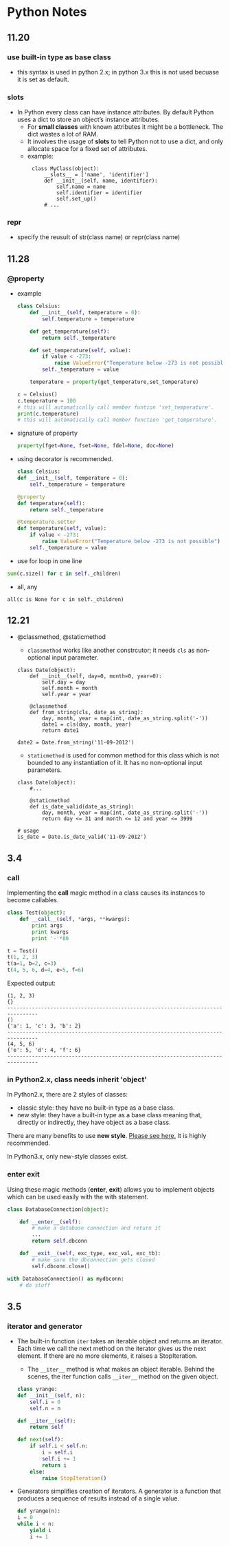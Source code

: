 Python Notes
============

11.20
-----
### use built-in type as base class
+ this syntax is used in python 2.x; 
    in python 3.x this is not used becuase it is set as default.

### __slots__
+ In Python every class can have instance attributes. 
    By default Python uses a dict to store an object’s instance attributes.
    + For __small classes__ with known attributes it might be a bottleneck. 
        The dict wastes a lot of RAM. 
    + It involves the usage of __slots__ to tell Python not to use a dict, 
        and only allocate space for a fixed set of attributes. 
    + example: 

```
        class MyClass(object):
            __slots__ = ['name', 'identifier']
            def __init__(self, name, identifier):
                self.name = name
                self.identifier = identifier
                self.set_up()
            # ...
```

### __repr__
+ specify the reusult of str(class name) or repr(class name)

11.28
-----
### @property
+ example 

    ```Python
    class Celsius:
        def __init__(self, temperature = 0):
            self.temperature = temperature

        def get_temperature(self):
            return self._temperature

        def set_temperature(self, value):
            if value < -273:
                raise ValueError("Temperature below -273 is not possible")
            self._temperature = value

        temperature = property(get_temperature,set_temperature)
    ```

    ```Python
    c = Celsius()
    c.temperature = 100     
    # this will automatically call member funtion 'set_temperature'.
    print(c.temperature)
    # this will automatically call member function 'get_temperature'.
    ```

+ signature of property

    ```Python
    property(fget=None, fset=None, fdel=None, doc=None)
    ```

+ using decorator is recommended.

    ```Python
    class Celsius:
    def __init__(self, temperature = 0):
        self._temperature = temperature

    @property
    def temperature(self):
        return self._temperature

    @temperature.setter
    def temperature(self, value):
        if value < -273:
            raise ValueError("Temperature below -273 is not possible")
        self._temperature = value
    ```

+ use for loop in one line

```Python
sum(c.size() for c in self._children)
```

+ all, any

```
all(c is None for c in self._children)
```

12.21
-----

+ @classmethod, @staticmethod
    + ``classmethod`` works like another constrcutor;
        it needs ``cls`` as non-optional input parameter.

    ```
    class Date(object):
        def __init__(self, day=0, month=0, year=0):
            self.day = day
            self.month = month
            self.year = year

        @classmethod
        def from_string(cls, date_as_string):
            day, month, year = map(int, date_as_string.split('-'))
            date1 = cls(day, month, year)
            return date1

    date2 = Date.from_string('11-09-2012')
    ```

    + ``staticmethod`` is used for common method for this class
        which is not bounded to any instantiation of it.
        It has no non-optional input parameters.

    ```
    class Date(object):
        #...

        @staticmethod
        def is_date_valid(date_as_string):
            day, month, year = map(int, date_as_string.split('-'))
            return day <= 31 and month <= 12 and year <= 3999

    # usage
    is_date = Date.is_date_valid('11-09-2012')
    ```

3.4
---

### ____call____
Implementing the __call__ magic method in a class causes its 
instances to become callables.

```Python
class Test(object):
    def __call__(self, *args, **kwargs):
        print args
        print kwargs
        print '-'*80

t = Test()
t(1, 2, 3)
t(a=1, b=2, c=3)
t(4, 5, 6, d=4, e=5, f=6)
```

Expected output:

```
(1, 2, 3)
{}
--------------------------------------------------------------------------------
()
{'a': 1, 'c': 3, 'b': 2}
--------------------------------------------------------------------------------
(4, 5, 6)
{'e': 5, 'd': 4, 'f': 6}
--------------------------------------------------------------------------------
```

### in Python2.x, class needs inherit 'object'
In Python2.x, there are 2 styles of classes:

+ classic style: they have no built-in type as a base class.
+ new style: they have a built-in type as a base class meaning 
    that, directly or indirectly, they have object as a base class.

There are many benefits to use __new style__. 
[Please see here.](https://stackoverflow.com/questions/4015417/python-class-inherits-object)
It is highly recommended.

In Python3.x, only new-style classes exist.

### ____enter____ ____exit____
Using these magic methods (__enter__, __exit__) allows you to 
implement objects which can be used easily with the with statement.

```Python
class DatabaseConnection(object):

    def __enter__(self):
        # make a database connection and return it
        ...
        return self.dbconn

    def __exit__(self, exc_type, exc_val, exc_tb):
        # make sure the dbconnection gets closed
        self.dbconn.close()

with DatabaseConnection() as mydbconn:
    # do stuff
```

3.5
---
### iterator and generator
+ The built-in function `iter` takes an iterable object 
    and returns an iterator. Each time we call the next method 
    on the iterator gives us the next element. If there are no more 
    elements, it raises a StopIteration.
    + The `__iter__` method is what makes an object iterable. 
        Behind the scenes, the iter function calls `__iter__` method 
        on the given object.
    
    ```Python
    class yrange:
    def __init__(self, n):
        self.i = 0
        self.n = n

    def __iter__(self):
        return self

    def next(self):
        if self.i < self.n:
            i = self.i
            self.i += 1
            return i
        else:
            raise StopIteration()   
    ```

+ Generators simplifies creation of iterators. A generator is 
    a function that produces a sequence of results instead of a single value.

    ```Python
    def yrange(n):
    i = 0
    while i < n:
        yield i
        i += 1
    ```


